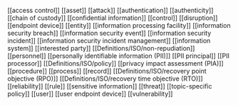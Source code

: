 [[access control]]
[[asset]]
[[attack]]
[[authentication]]
[[authenticity]]
[[chain of custody]]
[[confidential information]]
[[control]]
[[disruption]]
[[endpoint device]]
[[entity]]
[[information processing facility]]
[[information security breach]]
[[information security event]]
[[information security incident]]
[[information security incident management]]
[[information system]]
[[interested party]]
[[Definitions/ISO/non-repudiation]]
[[personnel]]
[[personally identifiable information (PII)]]
[[PII principal]]
[[PII processor]]
[[Definitions/ISO/policy]]
[[privacy impact assessment (PIA)]]
[[procedure]]
[[process]]
[[record]]
[[Definitions/ISO/recovery point objective (RPO)]]
[[Definitions/ISO/recovery time objective (RTO)]]
[[reliability]]
[[rule]]
[[sensitive information]]
[[threat]]
[[topic-specific policy]]
[[user]]
[[user endpoint device]]
[[vulnerability]]
